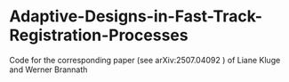 # Adaptive-Designs-in-Fast-Track-Registration-Processes
Code for the corresponding paper (see arXiv:2507.04092 ) of Liane Kluge and Werner Brannath
